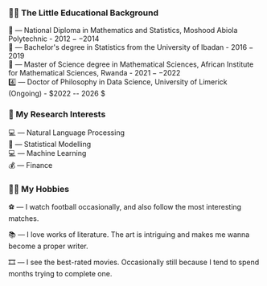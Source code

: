 

### 🧑‍🎓 The Little Educational Background
🥇 &mdash; National Diploma in Mathematics and Statistics, Moshood Abiola Polytechnic - $2012 -- 2014$ \
🥈 &mdash; Bachelor's degree in Statistics from the University of Ibadan - $2016 - 2019$ \
🥉 &mdash; Master of Science degree in Mathematical Sciences, African Institute for Mathematical Sciences, Rwanda - $2021 -- 2022$ \
4️⃣ &mdash; Doctor of Philosophy in Data Science, University of Limerick (Ongoing) - $2022 -- 2026 $

### 📗 My Research Interests
💻 &mdash; Natural Language Processing \
🔢 &mdash; Statistical Modelling \
💻 &mdash; Machine Learning \
💰 &mdash; Finance 

### 🤾‍♂️ My Hobbies
⚽ &mdash; I watch football occasionally, and also follow the most interesting matches.

📚 &mdash; I love works of literature. The art is intriguing and makes me wanna become a proper writer.

🎞️ &mdash; I see the best-rated movies. Occasionally still because I tend to spend months trying to complete one.
